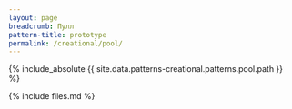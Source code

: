 ```yaml
---
layout: page
breadcrumb: Пулл
pattern-title: prototype
permalink: /creational/pool/
---
```


{% include_absolute {{ site.data.patterns-creational.patterns.pool.path }} %}

{% include files.md %}
